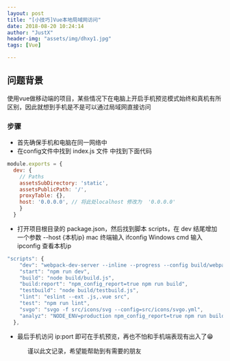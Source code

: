 ```yaml
---
layout: post
title: "[小技巧]Vue本地局域网访问"
date: 2018-08-20 10:24:14
author: "JustX"
header-img: "assets/img/dhxy1.jpg"
tags: [Vue]

---
```


## 问题背景

使用vue做移动端的项目，某些情况下在电脑上开启手机预览模式始终和真机有所区别，因此就想到手机是不是可以通过局域网直接访问

<h3>步骤</h3>
<ul>
    <li>首先确保手机和电脑在同一网络中</li>
	<li>
        在config文件中找到 index.js 文件 中找到下面代码
    </li>
</ul>



```js
module.exports = {
  dev: {
    // Paths
    assetsSubDirectory: 'static',
    assetsPublicPath: '/',
    proxyTable: {},
    host: '0.0.0.0', // 将此处localhost 修改为  '0.0.0.0'
    }
  }
```

<ul>
    <li>
        打开项目根目录的 package.json，然后找到脚本 scripts，在 dev 结尾增加一个参数 --host {本机ip}
		mac 终端输入 ifconfig 
		Windows cmd 输入 ipconfig
		查看本机ip
    </li>
</ul>



```js
"scripts": {
    "dev": "webpack-dev-server --inline --progress --config build/webpack.dev.conf.js --host 你的ip",
    "start": "npm run dev",
    "build": "node build/build.js",
    "build:report": "npm_config_report=true npm run build",
    "testbuild": "node build/testbuild.js",
    "lint": "eslint --ext .js,.vue src",
    "test": "npm run lint",
    "svgo": "svgo -f src/icons/svg --config=src/icons/svgo.yml",
    "analyz": "NODE_ENV=production npm_config_report=true npm run build"
  },

```

<ul>
	<li>
		最后手机访问 ip:port 即可在手机预览，再也不怕和手机端表现有出入了😁
	</li>
<ul>

谨以此文记录，希望能帮助到有需要的朋友